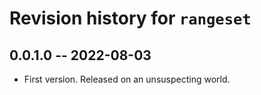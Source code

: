 # Revision history for `rangeset`

## 0.0.1.0 -- 2022-08-03

* First version. Released on an unsuspecting world.
